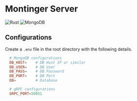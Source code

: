 # Montinger Server

![Rust](https://img.shields.io/badge/rust-%23000000.svg?style=for-the-badge&logo=rust&logoColor=white)
![MongoDB](https://img.shields.io/badge/MongoDB-%234ea94b.svg?style=for-the-badge&logo=mongodb&logoColor=white)

## Configurations

Create a `.env` file in the root directory with the following details.

```conf
  # MongoDB configurations
  DB_HOST=    # DB Host IP or similar
  DB_USER=    # DB User
  DB_PASS=    # DB Password
  DB_PORT=    # DB Port
  DB=         # Database

  # gRPC configurations
  GRPC_PORT=50051
```